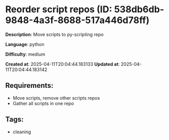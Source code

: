 # Reorder script repos (ID: 538db6db-9848-4a3f-8688-517a446d78ff)

**Description**: Move scripts to py-scripting repo

**Language**: python

**Difficulty**: medium

**Created at**: 2025-04-11T20:04:44.183133
**Updated at**: 2025-04-11T20:04:44.183142

## Requirements:

- Move scripts, remove other scripts repos
- Gather all scripts in one repo

## Tags:

- cleaning
